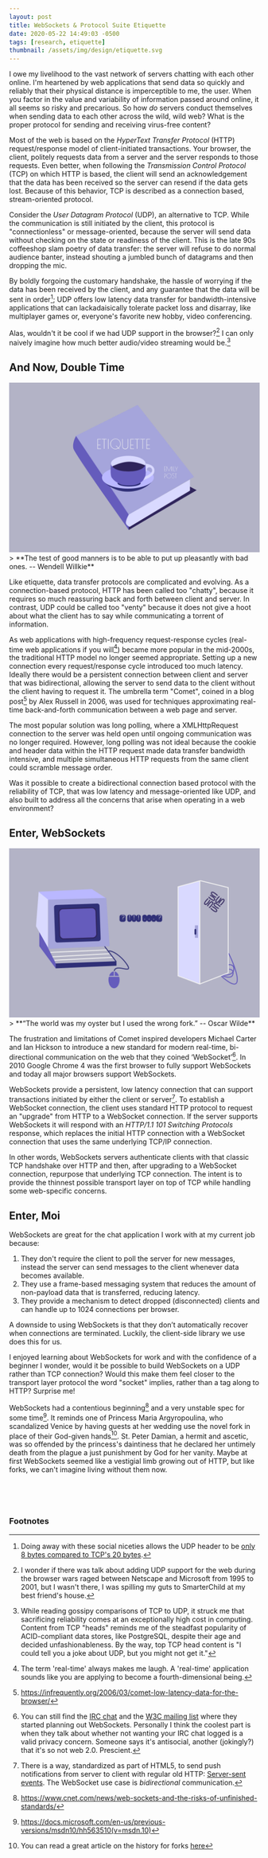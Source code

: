 ```yaml
---
layout: post
title: WebSockets & Protocol Suite Etiquette
date: 2020-05-22 14:49:03 -0500
tags: [research, etiquette]
thumbnail: /assets/img/design/etiquette.svg
---
```


I owe my livelihood to the vast network of servers chatting with each other online. I'm heartened by web applications that send data so quickly and reliably that their physical distance is imperceptible to me, the user. When you factor in the value and variability of information passed around online, it all seems so risky and precarious. So how _do_ servers conduct themselves when sending data to each other across the wild, wild web? What is the proper protocol for sending and receiving virus-free content?

Most of the web is based on the _HyperText Transfer Protocol_ (HTTP) request/response model of client-initiated transactions. Your browser, the client, politely requests data from a server and the server responds to those requests. Even better, when following the _Transmission Control Protocol_ (TCP) on which HTTP is based, the client will send an acknowledgement that the data has been received so the server can resend if the data gets lost. Because of this behavior, TCP is described as a connection based, stream-oriented protocol.

Consider the _User Datagram Protocol_ (UDP), an alternative to TCP. While the communication is still initiated by the client, this protocol is "connectionless" or message-oriented, because the server will send data without checking on the state or readiness of the client. This is the late 90s coffeeshop slam poetry of data transfer: the server will refuse to do normal audience banter, instead shouting a jumbled bunch of datagrams and then dropping the mic.

By boldly forgoing the customary handshake, the hassle of worrying if the data has been received by the client, and any guarantee that the data will be sent in order[^1]; UDP offers low latency data transfer for bandwidth-intensive applications that can lackadaisically tolerate packet loss and disarray, like multiplayer games or, everyone's favorite new hobby, video conferencing.

Alas, wouldn't it be cool if we had UDP support in the browser?[^2] I can only naively imagine how much better audio/video streaming would be.[^3]

## And Now, Double Time

<div class="row">
  <div class="col-lg-12 pt-4 pb-4">
  	<img class="prototype" src="/assets/img/design/etiquette2.svg" alt="etiquette book by emily post"/>
  </div>
</div>
> **The test of good manners is to be able to put up pleasantly with bad ones.
-- Wendell Willkie**

Like etiquette, data transfer protocols are complicated and evolving. As a connection-based protocol, HTTP has been called too "chatty", because it requires so much reassuring back and forth between client and server. In contrast, UDP could be called too "venty" because it does not give a hoot about what the client has to say while communicating a torrent of information.

As web applications with high-frequency request-response cycles (real-time web applications if you will[^4]) became more popular in the mid-2000s, the traditional HTTP model no longer seemed appropriate. Setting up a new connection every request/response cycle introduced too much latency. Ideally there would be a persistent connection between client and server that was bidirectional, allowing the server to send data to the client without the client having to request it. The umbrella term "Comet", coined in a blog post[^5] by Alex Russell in 2006, was used for techniques approximating real-time back-and-forth communication between a web page and server.

The most popular solution was long polling, where a XMLHttpRequest connection to the server was held open until ongoing communication was no longer required. However, long polling was not ideal because the cookie and header data within the HTTP request made data transfer bandwidth intensive, and multiple simultaneous HTTP requests from the same client could scramble message order.

Was it possible to create a bidirectional connection based protocol with the reliability of TCP, that was low latency and message-oriented like UDP, and also built to address all the concerns that arise when operating in a web environment?

## Enter, WebSockets

<div class="row">
  <div class="col-lg-12 pt-4 pb-4">
  	<img class="prototype" src="/assets/img/design/internet_protocol.svg" alt="Internet protocol intrigue"/>
  </div>
</div>
> **“The world was my oyster but I used the wrong fork.”
-- Oscar Wilde**

The frustration and limitations of Comet inspired developers Michael Carter and Ian Hickson to introduce a new standard for modern real-time, bi-directional communication on the web that they coined ‘WebSocket’[^6]. In 2010 Google Chrome 4 was the first browser to fully support WebSockets and today all major browsers support WebSockets.

WebSockets provide a persistent, low latency connection that can support transactions initiated by either the client or server[^7]. To establish a WebSocket connection, the client uses standard HTTP protocol to request an "upgrade" from HTTP to a WebSocket connection. If the server supports WebSockets it will respond with an _HTTP/1.1 101 Switching Protocols_ response, which replaces the initial HTTP connection with a WebSocket connection that uses the same underlying TCP/IP connection.

In other words, WebSockets servers authenticate clients with that classic TCP handshake over HTTP and then, after upgrading to a WebSocket connection, repurpose that underlying TCP connection. The intent is to provide the thinnest possible transport layer on top of TCP while handling some web-specific concerns.

## Enter, Moi

WebSockets are great for the chat application I work with at my current job because:

1. They don't require the client to poll the server for new messages, instead the server can send messages to the client whenever data becomes available.
2. They use a frame-based messaging system that reduces the amount of non-payload data that is transferred, reducing latency.
3. They provide a mechanism to detect dropped (disconnected) clients and can handle up to 1024 connections per browser.

A downside to using WebSockets is that they don’t automatically recover when connections are terminated. Luckily, the client-side library we use does this for us.

I enjoyed learning about WebSockets for work and with the confidence of a beginner I wonder, would it be possible to build WebSockets on a UDP rather than TCP connection? Would this make them feel closer to the transport layer protocol the word "socket" implies, rather than a tag along to HTTP? Surprise me!

WebSockets had a contentious beginning[^8] and a very unstable spec for some time[^9]. It reminds one of Princess Maria Argyropoulina, who scandalized Venice by having guests at her wedding use the novel fork in place of their God-given hands[^10]. St. Peter Damian, a hermit and ascetic, was so offended by the princess's daintiness that he declared her untimely death from the plague a just punishment by God for her vanity. Maybe at first WebSockets seemed like a vestigial limb growing out of HTTP, but like forks, we can't imagine living without them now.

<p>&nbsp;</p>
<p>&nbsp;</p>

### Footnotes

[^1]: Doing away with these social niceties allows the UDP header to be [only 8 bytes compared to TCP's 20 bytes](https://www.geeksforgeeks.org/user-datagram-protocol-udp/).
[^2]: I wonder if there was talk about adding UDP support for the web during the browser wars raged between Netscape and Microsoft from 1995 to 2001, but I wasn't there, I was spilling my guts to SmarterChild at my best friend's house.
[^3]: While reading gossipy comparisons of TCP to UDP, it struck me that sacrificing reliability comes at an exceptionally high cost in computing. Content from TCP "heads" reminds me of the steadfast popularity of ACID-compliant data stores, like PostgreSQL, despite their age and decided unfashionableness. By the way, top TCP head content is "I could tell you a joke about UDP, but you might not get it."
[^4]: The term 'real-time' always makes me laugh. A 'real-time' application sounds like you are applying to become a fourth-dimensional being.
[^5]: <https://infrequently.org/2006/03/comet-low-latency-data-for-the-browser/>
[^6]: You can still find the [IRC chat](https://krijnhoetmer.nl/irc-logs/whatwg/20080618#l-1145) and the [W3C mailing list](https://lists.w3.org/Archives/Public/public-whatwg-archive/2008Jun/0165.html) where they started planning out WebSockets. Personally I think the coolest part is when they talk about whether not wanting your IRC chat logged is a valid privacy concern. Someone says it's antisocial, another (jokingly?) that it's so not web 2.0. Prescient.
[^7]: There is a way, standardized as part of HTML5, to send push notifications from server to client with regular old HTTP: [Server-sent events](https://en.wikipedia.org/wiki/Server-sent_events). The WebSocket use case is _bidirectional_ communication.
[^8]: <https://www.cnet.com/news/web-sockets-and-the-risks-of-unfinished-standards/>
[^9]: <https://docs.microsoft.com/en-us/previous-versions/msdn10/hh563510(v=msdn.10)>
[^10]: You can read a great article on the history for forks [here](http://www.slate.com/articles/arts/design/2012/06/the_history_of_the_fork_when_we_started_using_forks_and_how_their_design_changed_over_time_.html)
